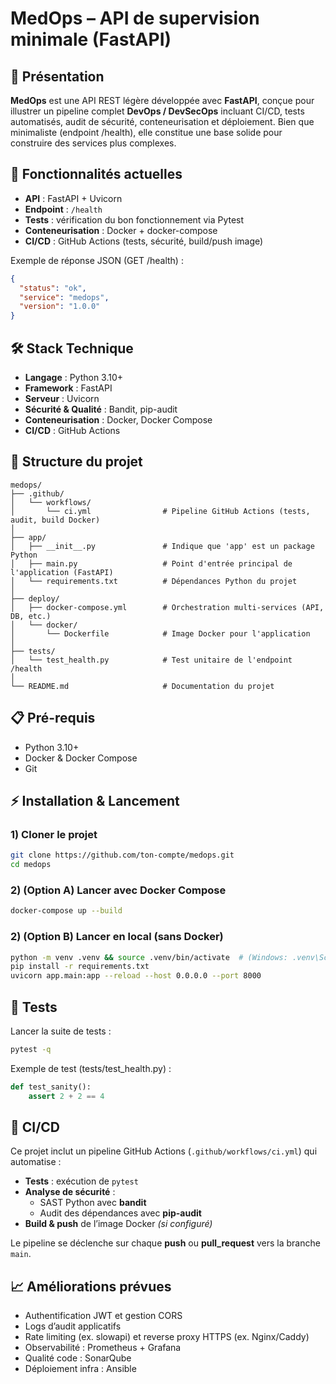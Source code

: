 # MedOps – API de supervision minimale (FastAPI)

## 📌 Présentation
**MedOps** est une API REST légère développée avec **FastAPI**, conçue pour illustrer un pipeline complet **DevOps / DevSecOps** incluant CI/CD, tests automatisés, audit de sécurité, conteneurisation et déploiement.
Bien que minimaliste (endpoint /health), elle constitue une base solide pour construire des services plus complexes.


## 🚀 Fonctionnalités actuelles
- **API** : FastAPI + Uvicorn
- **Endpoint** : `/health`
- **Tests** : vérification du bon fonctionnement via Pytest
- **Conteneurisation** : Docker + docker-compose
- **CI/CD** : GitHub Actions (tests, sécurité, build/push image)

Exemple de réponse JSON (GET /health) :
```json
{
  "status": "ok",
  "service": "medops",
  "version": "1.0.0"
}
```

## 🛠️ Stack Technique
- **Langage** : Python 3.10+
- **Framework** : FastAPI
- **Serveur** : Uvicorn
- **Sécurité & Qualité** : Bandit, pip-audit
- **Conteneurisation** : Docker, Docker Compose
- **CI/CD** : GitHub Actions 


## 📂 Structure du projet

```plaintext
medops/
├── .github/
│   └── workflows/
│       └── ci.yml                # Pipeline GitHub Actions (tests, audit, build Docker)
│
├── app/
│   ├── __init__.py               # Indique que 'app' est un package Python
│   ├── main.py                   # Point d'entrée principal de l'application (FastAPI)
│   └── requirements.txt          # Dépendances Python du projet
│
├── deploy/
│   ├── docker-compose.yml        # Orchestration multi-services (API, DB, etc.)
│   └── docker/
│       └── Dockerfile            # Image Docker pour l'application
│
├── tests/
│   └── test_health.py            # Test unitaire de l'endpoint /health
│
└── README.md                     # Documentation du projet
```


## 📋 Pré-requis
- Python 3.10+
- Docker & Docker Compose
- Git


## ⚡ Installation & Lancement

### 1) Cloner le projet
```bash
git clone https://github.com/ton-compte/medops.git
cd medops
```

### 2) (Option A) Lancer avec Docker Compose
```bash
docker-compose up --build
```

### 2) (Option B) Lancer en local (sans Docker)
```bash
python -m venv .venv && source .venv/bin/activate  # (Windows: .venv\Scripts\activate)
pip install -r requirements.txt
uvicorn app.main:app --reload --host 0.0.0.0 --port 8000
```

## 🧪 Tests
Lancer la suite de tests :

```bash
pytest -q
```

Exemple de test (tests/test_health.py) :

```python
def test_sanity():
    assert 2 + 2 == 4
```

## 🔄 CI/CD
Ce projet inclut un pipeline GitHub Actions (`.github/workflows/ci.yml`) qui automatise :

- **Tests** : exécution de `pytest`
- **Analyse de sécurité** :
  - SAST Python avec **bandit**
  - Audit des dépendances avec **pip-audit**
- **Build & push** de l’image Docker *(si configuré)*

Le pipeline se déclenche sur chaque **push** ou **pull_request** vers la branche `main`.


## 📈 Améliorations prévues
- Authentification JWT et gestion CORS
- Logs d’audit applicatifs
- Rate limiting (ex. slowapi) et reverse proxy HTTPS (ex. Nginx/Caddy)
- Observabilité : Prometheus + Grafana
- Qualité code : SonarQube
- Déploiement infra : Ansible
